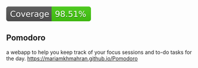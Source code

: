 ![Coverage Status](./coverage/badge-statements.svg)

## Pomodoro

a webapp to help you keep track of your focus sessions and to-do tasks for the day.
https://mariamkhmahran.github.io/Pomodoro
